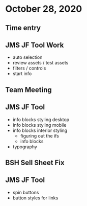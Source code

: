 # October 28, 2020

## Time entry

## JMS JF Tool Work
- auto selection
- review assets / test assets
- filters / controls
- start info

## Team Meeting

## JMS JF Tool
- info blocks styling desktop
- info blocks styling mobile
- info blocks interior styling
  - figuring out the ifs
  - info blocks
- typography

## BSH Sell Sheet Fix

## JMS JF Tool
- spin buttons
- button styles for links

